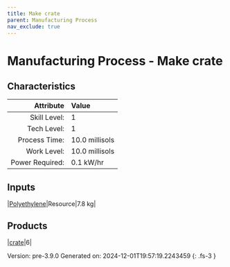 ```yaml
---
title: Make crate
parent: Manufacturing Process
nav_exclude: true
---
```

# Manufacturing Process - Make crate


## Characteristics

| Attribute      | Value |
|--------:|:------|
|Skill Level:|1|
|Tech Level:|1|
|Process Time:|10.0 millisols|
|Work Level:|10.0 millisols|
|Power Required:|0.1 kW/hr|

## Inputs

|[Polyethylene](../resource/polyethylene.html)|Resource|7.8 kg|

## Products

|[crate](../null/crate.html)|6|


Version: pre-3.9.0 Generated on: 2024-12-01T19:57:19.2243459
{: .fs-3 }

